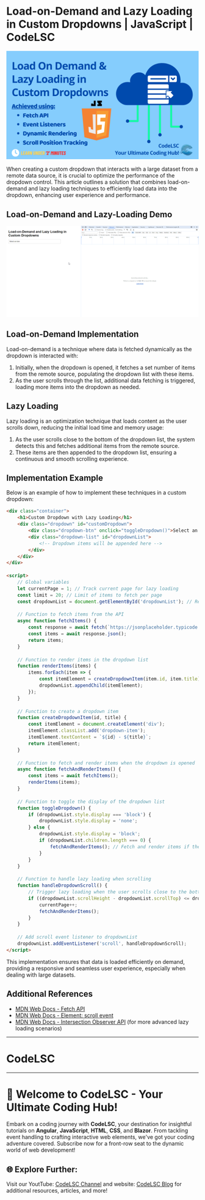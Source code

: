 # Load-on-Demand and Lazy Loading in Custom Dropdowns | JavaScript | CodeLSC

![Implementing Load-on-Demand and Lazy Loading in Custom Dropdowns | JavaScript | CodeLSC](./LoadOnDemand&LazyLoading.png)

When creating a custom dropdown that interacts with a large dataset from a remote data source, it is crucial to optimize the performance of the dropdown control. This article outlines a solution that combines load-on-demand and lazy loading techniques to efficiently load data into the dropdown, enhancing user experience and performance.

## Load-on-Demand and Lazy-Loading Demo

![Load-on-Demand and Lazy-Loading Demo](./Load-on-Demand-and-Lazy-Loading-in-Custom-Dropdowns.gif)

## Load-on-Demand Implementation

Load-on-demand is a technique where data is fetched dynamically as the dropdown is interacted with:

1. Initially, when the dropdown is opened, it fetches a set number of items from the remote source, populating the dropdown list with these items.
2. As the user scrolls through the list, additional data fetching is triggered, loading more items into the dropdown as needed.

## Lazy Loading

Lazy loading is an optimization technique that loads content as the user scrolls down, reducing the initial load time and memory usage:

1. As the user scrolls close to the bottom of the dropdown list, the system detects this and fetches additional items from the remote source.
2. These items are then appended to the dropdown list, ensuring a continuous and smooth scrolling experience.

## Implementation Example

Below is an example of how to implement these techniques in a custom dropdown:

```html
<div class="container">
    <h1>Custom Dropdown with Lazy Loading</h1>
    <div class="dropdown" id="customDropdown">
        <div class="dropdown-btn" onclick="toggleDropdown()">Select an item</div>
        <div class="dropdown-list" id="dropdownList">
            <!-- Dropdown items will be appended here -->
        </div>
    </div>
</div>

<script>
    // Global variables
    let currentPage = 1; // Track current page for lazy loading
    const limit = 20; // Limit of items to fetch per page
    const dropdownList = document.getElementById('dropdownList'); // Reference to the dropdown list

    // Function to fetch items from the API
    async function fetchItems() {
        const response = await fetch(`https://jsonplaceholder.typicode.com/photos?_page=${currentPage}&_limit=${limit}`);
        const items = await response.json();
        return items;
    }

    // Function to render items in the dropdown list
    function renderItems(items) {
        items.forEach(item => {
            const itemElement = createDropdownItem(item.id, item.title);
            dropdownList.appendChild(itemElement);
        });
    }

    // Function to create a dropdown item
    function createDropdownItem(id, title) {
        const itemElement = document.createElement('div');
        itemElement.classList.add('dropdown-item');
        itemElement.textContent = `${id} - ${title}`;
        return itemElement;
    }

    // Function to fetch and render items when the dropdown is opened
    async function fetchAndRenderItems() {
        const items = await fetchItems();
        renderItems(items);
    }

    // Function to toggle the display of the dropdown list
    function toggleDropdown() {
        if (dropdownList.style.display === 'block') {
            dropdownList.style.display = 'none';
        } else {
            dropdownList.style.display = 'block';
            if (dropdownList.children.length === 0) {
                fetchAndRenderItems(); // Fetch and render items if the dropdown list is empty
            }
        }
    }

    // Function to handle lazy loading when scrolling
    function handleDropdownScroll() {
        // Trigger lazy loading when the user scrolls close to the bottom of the dropdown list
        if ((dropdownList.scrollHeight - dropdownList.scrollTop) <= dropdownList.clientHeight) {
            currentPage++;
            fetchAndRenderItems();
        }
    }

    // Add scroll event listener to dropdownList
    dropdownList.addEventListener('scroll', handleDropdownScroll);
</script>
```

This implementation ensures that data is loaded efficiently on demand, providing a responsive and seamless user experience, especially when dealing with large datasets.

## Additional References

- [MDN Web Docs - Fetch API](https://developer.mozilla.org/en-US/docs/Web/API/Fetch_API)
- [MDN Web Docs - Element: scroll event](https://developer.mozilla.org/en-US/docs/Web/API/Element/scroll_event)
- [MDN Web Docs - Intersection Observer API](https://developer.mozilla.org/en-US/docs/Web/API/Intersection_Observer_API) (for more advanced lazy loading scenarios)

---

# CodeLSC

---

# 🚀 **Welcome to CodeLSC - Your Ultimate Coding Hub!**

Embark on a coding journey with **CodeLSC**, your destination for insightful tutorials on **Angular**, **JavaScript**, **HTML**, **CSS**, and **Blazor**. From tackling event handling to crafting interactive web elements, we've got your coding adventure covered. Subscribe now for a front-row seat to the dynamic world of web development!

## 🌐 **Explore Further:**
Visit our YoutTube: [CodeLSC Channel](https://youtu.be/mw8vsBy-NG8?si=0iutLmnwAV-NHuiM) and website: [CodeLSC Blog](https://codelsc.blogspot.com/) for additional resources, articles, and more!
